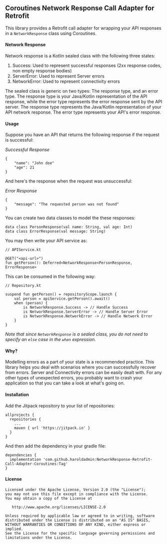 ## Coroutines Network Response Call Adapter for Retrofit

This library provides a Retrofit call adapter for wrapping your API responses in a `NetworkResponse` class using Coroutines.

#### Network Response
Network response is a Kotlin sealed class with the following three states:

1. Success: Used to represent successful responses (2xx response codes, non empty response bodies)
1. ServerError: Used to represent Server errors
1. NetworkError: Used to represent connectivity errors

The sealed class is generic on two types: The response type, and an error type. The response type is your Java/Kotlin representation of the API response, while the error type represents the error response sent by the API server.
The response type represents the Java/Kotlin representation of your API network response. The error type represents your API's error response.


#### Usage

Suppose you have an API that returns the following response if the request is successful:

*Successful Response*
```
{
    "name": "John doe"
    "age": 21
}
```

And here's the response when the request was unsuccessful:

*Error Response*
```
{
    "message": "The requested person was not found"
}
```

You can create two data classes to model the these responses:

```
data class PersonResponse(val name: String, val age: Int)
data class ErrorResponse(val message: String)
```

You may then write your API service as:


```
// APIService.kt

@GET("<api-url>")
fun getPerson(): Deferred<NetworkResponse<PersonResponse, ErrorResponse>

```

This can be consumed in the following way:

```
// Repository.kt

suspend fun getPerson() = repositoryScope.launch {
    val person = apiService.getPerson().await()
    when (person) {
        is NetworkResponse.Success -> // Handle Success
        is NetworkResponse.ServerError -> // Handle Server Error
        is NetworkResponse.NetworkError -> // Handle Network Error
    }
}
```

*Note that since `NetworkResponse` is a sealed class, you do not need to specify an `else` case in the `when` expression.*

#### Why?
Modelling errors as a part of your state is a recommended practice. This library helps you deal with scenarios where you can successfully recover from errors. Server and Connectivity errors can be easily dealt with.
For any other types of unexpected errors, you probably want to crash your application so that you can take a look at what's going on.

#### Installation

Add the Jitpack repository to your list of repositories:

```
allprojects {
  repositories {
    ...
    maven { url 'https://jitpack.io' }
  }
}
```

And then add the dependency in your gradle file:
```
dependencies {
  implementation 'com.github.haroldadmin:NetworkResponse-Retrofit-Call-Adapter-Coroutines:Tag'
}
```

#### License
```
Licensed under the Apache License, Version 2.0 (the "License");
you may not use this file except in compliance with the License.
You may obtain a copy of the License at

   http://www.apache.org/licenses/LICENSE-2.0

Unless required by applicable law or agreed to in writing, software
distributed under the License is distributed on an "AS IS" BASIS,
WITHOUT WARRANTIES OR CONDITIONS OF ANY KIND, either express or implied.
See the License for the specific language governing permissions and
limitations under the License.
```